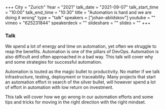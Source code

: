 +++
City = "Zurich"
Year = "2021"
talk_date = "2021-09-07"
talk_start_time = "10:00"
talk_end_time = "10:30"
title = "Automation is hard and we are doing it wrong"
type = "talk"
speakers = ["johan-abildskov"]
youtube = ""
vimeo = "625231844" 
speakerdeck = ""
slideshare = ""
slides = ""
+++

### Talk

We spend a lot of energy and time on automation, yet often we struggle to reap the benefits. Automation is one of the pillars of DevOps. Automation is also difficult and often approached in a bad way. This talk will cover why and some strategies for successful automation.

Automation is touted as the magic bullet to productivity. No matter if we talk infrastructure, testing, deployment or traceability. Many projects that start an automation effort in search of the silver bullet, will however spend a lot of effort in automation with low return on investment.

This talk will cover how we go wrong in our automation efforts and some tips and tricks for moving in the right direction with the right mindset.
